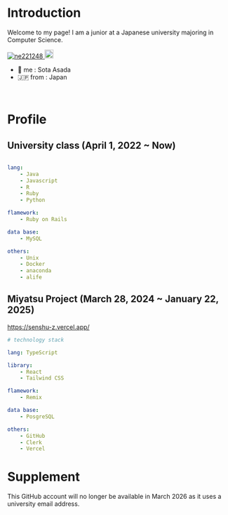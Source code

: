 # Introduction
Welcome to my page! I am a junior at a Japanese university majoring in Computer Science.
<p align="left">
  <a href="https://github.com/ne221248/ne221248/">
    <img src="https://komarev.com/ghpvc/?username=ne221248" alt="ne221248" />
  </a>
  <a href="https://github.com/ne221248">
    <img height="20" src="https://img.shields.io/github/followers/ne221248?label=follow&logo=github&style=flat" />
  </a>
  
</p>

  - 👤 me : Sota Asada
  - 🇯🇵 from : Japan

<br>

# Profile

## University class (April 1, 2022 ~ Now)

```yaml

lang:
    - Java
    - Javascript
    - R
    - Ruby
    - Python

flamework:
    - Ruby on Rails

data base: 
    - MySQL

others:
    - Unix
    - Docker
    - anaconda
    - alife

```

## Miyatsu Project (March 28, 2024 ~ January 22, 2025)
https://senshu-z.vercel.app/
```yaml
# technology stack

lang: TypeScript

library:
    - React
    - Tailwind CSS

flamework:
    - Remix

data base:
    - PosgreSQL

others:
    - GitHub
    - Clerk
    - Vercel

```

# Supplement
This GitHub account will no longer be available in March 2026 as it uses a university email address.

<!--
This GitHub account is no longer available because it uses a university email address.
<br>
I have created a new account, please check it out
<p>
  https://github.com/newUsername
</p>
-->
     
